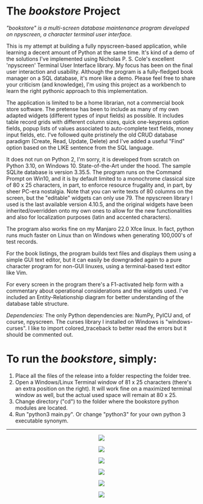 # The *bookstore* Project

*"bookstore" is a multi-screen database maintenance program developed on npyscreen, a character terminal user interface.*

This is my attempt at building a fully npyscreen-based application, while learning a decent amount of Python at the same time. It's kind of a demo of the solutions I've implemented using Nicholas P. S. Cole's excellent 'npyscreen' Terminal User Interface library. My focus has been on the final user interaction and usability. Although the program is a fully-fledged book manager on a SQL database, it's more like a demo. Please feel free to share your criticism (and knowledge), I'm using this project as a workbench to learn the right pythonic approach to this implementation.

The application is limited to be a home librarian, not a commercial book store software. The pretense has been to include as many of my own adapted widgets (different types of input fields) as possible. It includes table record grids with different column sizes, quick one-keypress option fields, popup lists of values associated to auto-complete text fields, money input fields, etc. I've followed quite pristinely the old CRUD database paradigm (Create, Read, Update, Delete) and I've added a useful "Find" option based on the LIKE sentence from the SQL language. 

It does not run on Python 2, I'm sorry, it is developed from scratch on Python 3.10, on Windows 10. State-of-the-Art under the hood. The sample SQLite database is version 3.35.5. The program runs on the Command Prompt on Win10, and it is by default limited to a monochrome classical size of 80 x 25 characters, in part, to enforce resource frugality and, in part, by sheer PC-era nostalgia. Note that you can write texts of 80 columns on the screen, but the "editable" widgets can only use 79. The npyscreen library I used is the last available version 4.10.5, and the original widgets have been inherited/overridden onto my own ones to allow for the new functionalities and also for localization purposes (latin and accented characters).

The program also works fine on my Manjaro 22.0 Xfce linux. In fact, python runs much faster on Linux than on Windows when generating 100,000's of test records.

For the book listings, the program builds text files and displays them using a simple GUI text editor, but it can easily be downgraded again to a pure character program for non-GUI linuxes, using a terminal-based text editor like Vim.

For every screen in the program there's a F1-activated help form with a commentary about operational considerations and the widgets used. I've included an Entity-Relationship diagram for better understanding of the database table structure.

*Dependencies:*
The only Python dependencies are: NumPy, PyICU and, of course, npyscreen. The curses library I installed on Windows is "windows-curses". I like to import colored_traceback to better read the errors but it should be commented out.


To run the *bookstore*, simply:
==============================
                            
1) Place all the files of the release into a folder respecting the folder tree.
2) Open a Windows/Linux Terminal window of 81 x 25 characters (there's an extra position on the right). It will work fine on a maximized terminal window as well, but the       actual used space will remain at 80 x 25. 
3) Change directory ("cd") to the folder where the bookstore python modules are located.
4) Run "python3 main.py". Or change "python3" for your own python 3 executable synonym.
---------------------------------------------------------------------------------------------------------------


<p align="center">
  <img src="https://github.com/dvdvillena/bookstore/blob/master/Docs/Images/Screens-01.jpg">
</p>
<p align="center">
  <img src="https://github.com/dvdvillena/bookstore/blob/master/Docs/Images/Screens-02.jpg">
</p>
<p align="center">
  <img src="https://github.com/dvdvillena/bookstore/blob/master/Docs/Images/Screens-03.jpg">
</p>
<p align="center">
  <img src="https://github.com/dvdvillena/bookstore/blob/master/Docs/Images/Screens-04.jpg">
</p>
<p align="center">
  <img src="https://github.com/dvdvillena/bookstore/blob/master/Docs/Images/Screens-05.jpg">
</p>
<p align="center">
  <img src="https://github.com/dvdvillena/bookstore/blob/master/Docs/Images/Screens-06.jpg">
</p>
